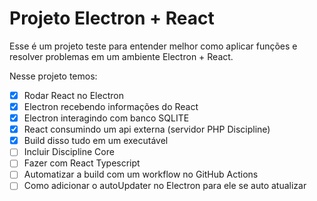 # Projeto Electron + React

Esse é um projeto teste para entender melhor como aplicar funções e resolver problemas em um ambiente Electron + React.

Nesse projeto temos:

-   [x] Rodar React no Electron
-   [x] Electron recebendo informações do React
-   [x] Electron interagindo com banco SQLITE
-   [x] React consumindo um api externa (servidor PHP Discipline)
-   [x] Build disso tudo em um executável
-   [ ] Incluir Discipline Core
-   [ ] Fazer com React Typescript
-   [ ] Automatizar a build com um workflow no GitHub Actions
-   [ ] Como adicionar o autoUpdater no Electron para ele se auto atualizar
